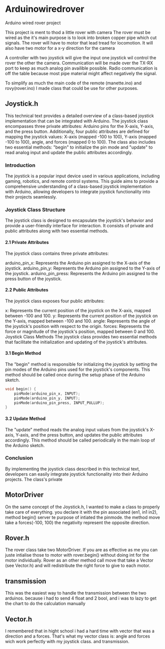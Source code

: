 # Arduinowiredrover
Arduino wired rover project

This project is ment to thod a little rover with camera
The rover must be wired as the it's main purpose is to look into broken copper pipe which cut signals.
The rover will have to motor that lead tread for locomotion.
It will also have two motor for a x-y direction for the camera

A controller with two joystick will give the input one joystick wil control the rover the other the camera.
Communication will be made over the TX-RX port to keep as much analog pin availible possible. 
Radio communication is off the table because most pipe material might affect negatively the signal.

To simplify as much the main code of the remote (manette.ino) and rovy(rover.ino) I made class that could be use for other purposes.

## Joystick.h

This technical text provides a detailed overview of a class-based joystick implementation that can be integrated with Arduino. The joystick class encompasses three private attributes: Arduino pins for the X-axis, Y-axis, and the press button. Additionally, four public attributes are defined for mapping the joystick values: X-axis (mapped -100 to 100), Y-axis (mapped -100 to 100), angle, and forces (mapped 0 to 100). The class also includes two essential methods: "begin" to initialize the pin mode and "update" to read analog input and update the public attributes accordingly.

### Introduction
The joystick is a popular input device used in various applications, including gaming, robotics, and remote control systems. This guide aims to provide a comprehensive understanding of a class-based joystick implementation with Arduino, allowing developers to integrate joystick functionality into their projects seamlessly.

### Joystick Class Structure
The joystick class is designed to encapsulate the joystick's behavior and provide a user-friendly interface for interaction. It consists of private and public attributes along with two essential methods.

#### 2.1 Private Attributes
The joystick class contains three private attributes:

arduino_pin_x: Represents the Arduino pin assigned to the X-axis of the joystick.
arduino_pin_y: Represents the Arduino pin assigned to the Y-axis of the joystick.
arduino_pin_press: Represents the Arduino pin assigned to the press button of the joystick.

#### 2.2 Public Attributes
The joystick class exposes four public attributes:

x: Represents the current position of the joystick on the X-axis, mapped between -100 and 100.
y: Represents the current position of the joystick on the Y-axis, mapped between -100 and 100.
angle: Represents the angle of the joystick's position with respect to the origin.
forces: Represents the force or magnitude of the joystick's position, mapped between 0 and 100.
Joystick Class Methods
The joystick class provides two essential methods that facilitate the initialization and updating of the joystick's attributes.

#### 3.1 Begin Method
The "begin" method is responsible for initializing the joystick by setting the pin modes of the Arduino pins used for the joystick's components. This method should be called once during the setup phase of the Arduino sketch.

```C++
void begin() {
    pinMode(arduino_pin_x, INPUT);
    pinMode(arduino_pin_y, INPUT);
    pinMode(arduino_pin_press, INPUT_PULLUP);
}
```
#### 3.2 Update Method
The "update" method reads the analog input values from the joystick's X-axis, Y-axis, and the press button, and updates the public attributes accordingly. This method should be called periodically in the main loop of the Arduino sketch.


### Conclusion
By implementing the joystick class described in this technical text, developers can easily integrate joystick functionality into their Arduino projects. The class's private

## MotorDriver

On the same concept of the Joystick.h, I wanted to make a class to properly take care of everything.
you declare it with the pin associated (en1, in1 in2), method begin() server te purpose of intiated the pinmode.
the method move take a forces(-100, 100) the negativity represent the opposite direction.

## Rover.h

The rover class take two MotorDriver. If you are as effective as me you can juste intialise those to motor with rover.begin()
without doing int for the motor individually. Rover as an other method call move that take a Vector (see Vector.h) and will redistribute 
the right force to give to each motor.


## transmission

This was the easiest way to handle the transmission between the two arduinos.
because i had to send 4 float and 2 bool, and i was to lazy to get the chart to do the calculation manually

## Vector.h

I remembered that in hight school i had a hard time with vector that was a direction and a forces. That's what my vector class is: angle and forces wich work perfectly with my joystick class. and transmission.





